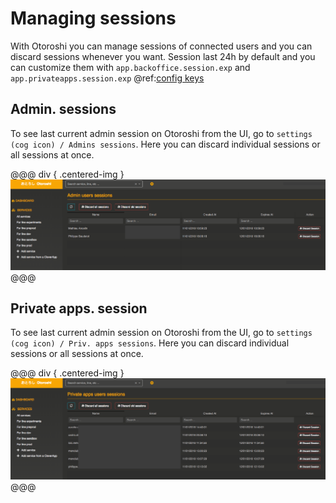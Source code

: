 # Managing sessions

With Otoroshi you can manage sessions of connected users and you can discard sessions whenever you want. Session last 24h by default and you can customize them with `app.backoffice.session.exp` and `app.privateapps.session.exp` @ref:[config keys](../firstrun/configfile.md)

## Admin. sessions

To see last current admin session on Otoroshi from the UI, go to `settings (cog icon) / Admins sessions`. Here you can discard individual sessions or all sessions at once.

@@@ div { .centered-img }
<img src="../img/admin-sessions.png" />
@@@

## Private apps. session

To see last current admin session on Otoroshi from the UI, go to `settings (cog icon) / Priv. apps sessions`. Here you can discard individual sessions or all sessions at once.

@@@ div { .centered-img }
<img src="../img/private-sessions.png" />
@@@

